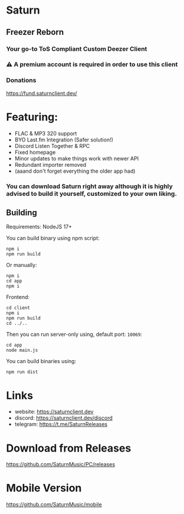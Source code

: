 # Saturn
## Freezer Reborn
### Your go-to **ToS Compliant** Custom Deezer Client
### ⚠️ A premium account is required in order to use this client

### Donations
https://fund.saturnclient.dev/

# Featuring:
- FLAC & MP3 320 support
- BYO Last.fm Integration (Safer solution!)
- Discord Listen Together & RPC
- Fixed homepage
- Minor updates to make things work with newer API
- Redundant importer removed
- (aaand don't forget everything the older app had)

### You can download Saturn right away although it is highly advised to build it yourself, customized to your own liking.

## Building

Requirements: NodeJS 17+  

You can build binary using npm script:
```
npm i 
npm run build
```

Or manually:

```
npm i
cd app
npm i 
```

Frontend:

```
cd client
npm i 
npm run build
cd ../..
```

Then you can run server-only using, default port: `10069`: 

```
cd app
node main.js
```

You can build binaries using:

```
npm run dist
```

# Links
- website: https://saturnclient.dev
- discord: https://saturnclient.dev/discord
- telegram: https://t.me/SaturnReleases

# Download from Releases
https://github.com/SaturnMusic/PC/releases

# Mobile Version
https://github.com/SaturnMusic/mobile
